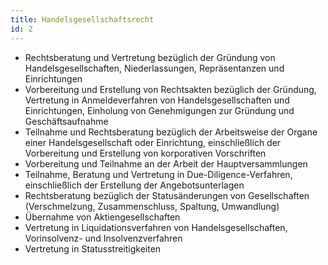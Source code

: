 ```yaml
---
title: Handelsgesellschaftsrecht
id: 2
---
```


* Rechtsberatung und Vertretung bezüglich der Gründung von Handelsgesellschaften, Niederlassungen, Repräsentanzen und Einrichtungen
* Vorbereitung und Erstellung von Rechtsakten bezüglich der Gründung, Vertretung in Anmeldeverfahren von Handelsgesellschaften und Einrichtungen, Einholung von Genehmigungen zur Gründung und Geschäftsaufnahme
* Teilnahme und Rechtsberatung bezüglich der Arbeitsweise der Organe einer Handelsgesellschaft oder Einrichtung, einschließlich der Vorbereitung und Erstellung von korporativen Vorschriften
* Vorbereitung und Teilnahme an der Arbeit der Hauptversammlungen
* Teilnahme, Beratung und Vertretung in Due-Diligence-Verfahren, einschließlich der Erstellung der Angebotsunterlagen
* Rechtsberatung bezüglich der Statusänderungen von Gesellschaften (Verschmelzung, Zusammenschluss, Spaltung, Umwandlung)
* Übernahme von Aktiengesellschaften
* Vertretung in Liquidationsverfahren von Handelsgesellschaften, Vorinsolvenz- und Insolvenzverfahren
* Vertretung in Statusstreitigkeiten